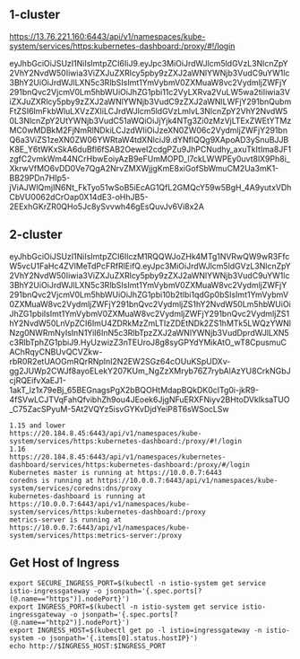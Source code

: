 ## 1-cluster

https://13.76.221.160:6443/api/v1/namespaces/kube-system/services/https:kubernetes-dashboard:/proxy/#!/login

eyJhbGciOiJSUzI1NiIsImtpZCI6IiJ9.eyJpc3MiOiJrdWJlcm5ldGVzL3NlcnZpY2VhY2NvdW50Iiwia3ViZXJuZXRlcy5pby9zZXJ2aWNlYWNjb3VudC9uYW1lc3BhY2UiOiJrdWJlLXN5c3RlbSIsImt1YmVybmV0ZXMuaW8vc2VydmljZWFjY291bnQvc2VjcmV0Lm5hbWUiOiJhZG1pbi11c2VyLXRva2VuLW5wa2tiIiwia3ViZXJuZXRlcy5pby9zZXJ2aWNlYWNjb3VudC9zZXJ2aWNlLWFjY291bnQubmFtZSI6ImFkbWluLXVzZXIiLCJrdWJlcm5ldGVzLmlvL3NlcnZpY2VhY2NvdW50L3NlcnZpY2UtYWNjb3VudC51aWQiOiJjYjk4NTg3Zi0zMzVjLTExZWEtYTMzMC0wMDBkM2FjNmRlNDkiLCJzdWIiOiJzeXN0ZW06c2VydmljZWFjY291bnQ6a3ViZS1zeXN0ZW06YWRtaW4tdXNlciJ9.dYNflQQg9XApoAD3ySnuBJJBK8E_Y6tWKxSkA6duBfl6fSAB2OeweI2cdgPZu9JhPCNudhy_axuTkItIma8JF1zgfC2vmkWm44NCrHbwEoiyAzB9eFUmMOPD_l7ckLWWPEy0uvt8lX9Ph8i_XkrwVfMO6vDD0Ve7QgA2NrvZMXWjjgKmE8xiGofSbWmuCM2Ua3mK1-BB29PDn7HIp5-jViAJWlQmjIN6Nt_FkTyo51wSoB5iEcAG1QfL2GMQcY59w5BgH_4A9yutxVDhCbVU0062dCrOap0X14dE3-oHhJB5-2EExhGKrZR0QHo5Jc8ySvvwh46gEsQuvJv6Vi8x2A


## 2-cluster
eyJhbGciOiJSUzI1NiIsImtpZCI6IlczM1RQQWJoZHk4MTg1NVRwQW9wR3FfcW5vcU1FaHc4ZVlMeTdPcFRfRlEifQ.eyJpc3MiOiJrdWJlcm5ldGVzL3NlcnZpY2VhY2NvdW50Iiwia3ViZXJuZXRlcy5pby9zZXJ2aWNlYWNjb3VudC9uYW1lc3BhY2UiOiJrdWJlLXN5c3RlbSIsImt1YmVybmV0ZXMuaW8vc2VydmljZWFjY291bnQvc2VjcmV0Lm5hbWUiOiJhZG1pbi10b2tlbi1qdGp0bSIsImt1YmVybmV0ZXMuaW8vc2VydmljZWFjY291bnQvc2VydmljZS1hY2NvdW50Lm5hbWUiOiJhZG1pbiIsImt1YmVybmV0ZXMuaW8vc2VydmljZWFjY291bnQvc2VydmljZS1hY2NvdW50LnVpZCI6ImU4ZDRkMzZmLTIzZDEtNDk2ZS1hMTk5LWQzYWNlNzg0NWRmNyIsInN1YiI6InN5c3RlbTpzZXJ2aWNlYWNjb3VudDprdWJlLXN5c3RlbTphZG1pbiJ9.HyUzwizZ3nTEUroJ8g8syGPYdYMikAtO_wT8CpusmuCAChRqyCNBUvQCVZkw-rbR0R2etUAOGmRQrRNpInI2N2EW2SGz64cOUuKSpUDXv-gg2JUWp2CWJf8ayoELekY207KUm_NgZzXMryb76Z7rybAlAzYU8CrkNGbJcjRQEifvXaEJ1-1akT_lz1x79eBj_65BEGnagsPgX2bBQOHtMdapBQkDK0cITg0i-jkR9-4fSVwLCJTVqFahQfvibhZh9ou4JEoek6JjgNFuERXFNiyv2BHtoDVklksaTUO_C75ZacSPyuM-5At2VQYz5isvGYKvDjdYeiP8T6sWSocLSw
```
1.15 and lower
https://20.184.8.45:6443/api/v1/namespaces/kube-system/services/https:kubernetes-dashboard:/proxy/#!/login
1.16
https://20.184.8.45:6443/api/v1/namespaces/kubernetes-dashboard/services/https:kubernetes-dashboard:/proxy/#/login
Kubernetes master is running at https://10.0.0.7:6443
coredns is running at https://10.0.0.7:6443/api/v1/namespaces/kube-system/services/coredns:dns/proxy
kubernetes-dashboard is running at https://10.0.0.7:6443/api/v1/namespaces/kube-system/services/https:kubernetes-dashboard:/proxy
metrics-server is running at https://10.0.0.7:6443/api/v1/namespaces/kube-system/services/https:metrics-server:/proxy
```


## Get Host of Ingress
```
export SECURE_INGRESS_PORT=$(kubectl -n istio-system get service istio-ingressgateway -o jsonpath='{.spec.ports[?(@.name=="https")].nodePort}')
export INGRESS_PORT=$(kubectl -n istio-system get service istio-ingressgateway -o jsonpath='{.spec.ports[?(@.name=="http2")].nodePort}')
export INGRESS_HOST=$(kubectl get po -l istio=ingressgateway -n istio-system -o jsonpath='{.items[0].status.hostIP}')
echo http://$INGRESS_HOST:$INGRESS_PORT
```